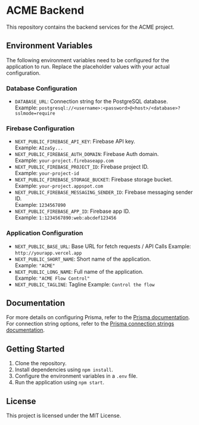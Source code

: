 # ACME Backend

This repository contains the backend services for the ACME project.

## Environment Variables

The following environment variables need to be configured for the application to run. Replace the placeholder values with your actual configuration.

### Database Configuration
- `DATABASE_URL`: Connection string for the PostgreSQL database.  
    Example: `postgresql://<username>:<password>@<host>/<database>?sslmode=require`

### Firebase Configuration
- `NEXT_PUBLIC_FIREBASE_API_KEY`: Firebase API key.  
    Example: `AIzaSy...`
- `NEXT_PUBLIC_FIREBASE_AUTH_DOMAIN`: Firebase Auth domain.  
    Example: `your-project.firebaseapp.com`
- `NEXT_PUBLIC_FIREBASE_PROJECT_ID`: Firebase project ID.  
    Example: `your-project-id`
- `NEXT_PUBLIC_FIREBASE_STORAGE_BUCKET`: Firebase storage bucket.  
    Example: `your-project.appspot.com`
- `NEXT_PUBLIC_FIREBASE_MESSAGING_SENDER_ID`: Firebase messaging sender ID.  
    Example: `1234567890`
- `NEXT_PUBLIC_FIREBASE_APP_ID`: Firebase app ID.  
    Example: `1:1234567890:web:abcdef123456`

### Application Configuration
- `NEXT_PUBLIC_BASE_URL`: Base URL for fetch requests / API Calls 
    Example: `http://yourapp.vercel.app`
- `NEXT_PUBLIC_SHORT_NAME`: Short name of the application.  
    Example: `"ACME"`
- `NEXT_PUBLIC_LONG_NAME`: Full name of the application.  
    Example: `"ACME Flow Control"`
-  `NEXT_PUBLIC_TAGLINE`: Tagline
    Example: `Control the flow`

## Documentation

For more details on configuring Prisma, refer to the [Prisma documentation](https://pris.ly/d/prisma-schema#accessing-environment-variables-from-the-schema).  
For connection string options, refer to the [Prisma connection strings documentation](https://pris.ly/d/connection-strings).

## Getting Started

1. Clone the repository.
2. Install dependencies using `npm install`.
3. Configure the environment variables in a `.env` file.
4. Run the application using `npm start`.

## License

This project is licensed under the MIT License.  